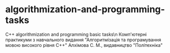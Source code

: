# algorithmization-and-programming-tasks
C++ algorithmization and programming basic tasks\n
Комп'ютерні практикуми з навчального видання "Алгоритмізація та програмування мовою високого рівня С++" Алхімова С. М., видавництво "Політехніка"
